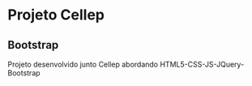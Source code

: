 # Projeto Cellep
## Bootstrap

Projeto desenvolvido junto Cellep abordando HTML5-CSS-JS-JQuery-Bootstrap
